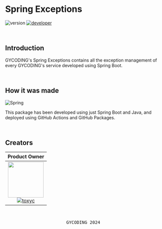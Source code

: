 # Spring Exceptions

![version](https://img.shields.io/badge/version-1.1.1-gold?style=for-the-badge)
[![developer](https://img.shields.io/badge/developed-GYCODING-B833FF?style=for-the-badge)](https://gycoding.com)

<br>

## Introduction

GYCODING's Spring Exceptions contains all the exception management of every GYCODING's service developed using Spring Boot.

<br>

## How it was made

![Spring](https://img.shields.io/badge/spring-%236DB33F.svg?style=for-the-badge&logo=spring&logoColor=white)

This package has been developed using just Spring Boot and Java, and deployed using GitHub Actions and GitHub Packages.

<br>

## Creators

|                                                                               Product Owner                                                                                |
|:--------------------------------------------------------------------------------------------------------------------------------------------------------------------------:|
| <img src="https://github.com/gy-toxyc.png?size=115" width=115> <br> [![toxyc](https://img.shields.io/badge/toxyc-yellow?style=for-the-badge)](https://github.com/gy-toxyc) |

<br>

<pre align="center">GYCODING 2024</pre>
